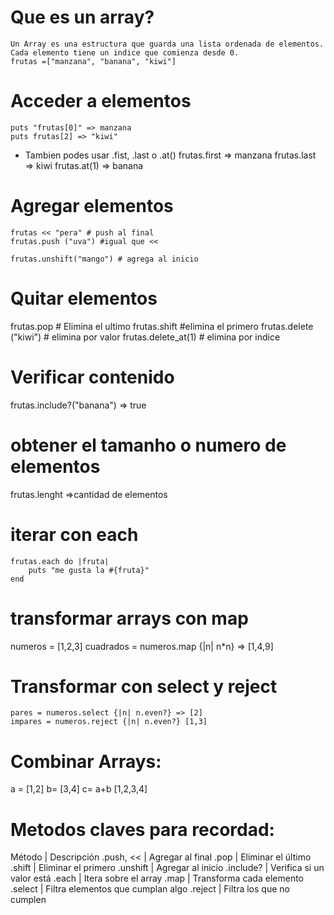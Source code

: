 # Que es un array?
    Un Array es una estructura que guarda una lista ordenada de elementos. Cada elemento tiene un indice que comienza desde 0.
    frutas =["manzana", "banana", "kiwi"]
# Acceder a elementos
    puts "frutas[0]" => manzana
    puts frutas[2] => "kiwi"
* Tambien podes usar .fist, .last o .at()
frutas.first => manzana
frutas.last => kiwi
frutas.at(1) => banana
#  Agregar elementos
    frutas << "pera" # push al final
    frutas.push ("uva") #igual que <<

    frutas.unshift("mango") # agrega al inicio
# Quitar elementos
frutas.pop # Elimina el ultimo
frutas.shift #elimina el primero
frutas.delete ("kiwi") # elimina por valor
frutas.delete_at(1) # elimina por indice

# Verificar contenido
frutas.include?("banana") => true

# obtener el tamanho o numero de elementos
frutas.lenght =>cantidad de elementos

# iterar con each
    frutas.each do |fruta|
        puts "me gusta la #{fruta}"
    end
# transformar arrays con map
numeros = [1,2,3]
cuadrados = numeros.map {|n| n*n}
=> [1,4,9]

# Transformar con select y reject
    pares = numeros.select {|n| n.even?} => [2]
    impares = numeros.reject {|n| n.even?} [1,3]
# Combinar Arrays:
 a = [1,2]
 b=  [3,4]
 c= a+b [1,2,3,4]

 # Metodos claves para recordad:

 Método | Descripción
.push, << | Agregar al final
.pop | Eliminar el último
.shift | Eliminar el primero
.unshift | Agregar al inicio
.include? | Verifica si un valor está
.each | Itera sobre el array
.map | Transforma cada elemento
.select | Filtra elementos que cumplan algo
.reject | Filtra los que no cumplen